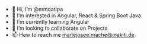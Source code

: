 - 👋 Hi, I’m @mmoatipa
- 👀 I’m interested in Angular, React & Spring Boot Java
- 🌱 I’m currently learning Angular
- 💞️ I’m looking to collaborate on Projects
- 📫 How to reach me mariejosee.mache@makiti.de

<!---
mmoatipa/mmoatipa is a ✨ special ✨ repository because its `README.md` (this file) appears on your GitHub profile.
You can click the Preview link to take a look at your changes.
--->
